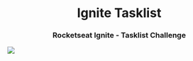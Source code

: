 <h1 align="center"> Ignite Tasklist </h1>
<h3 align="center">Rocketseat Ignite - Tasklist Challenge</h3>

<img src="https://i.imgur.com/eTbgb8X.png"></img>
